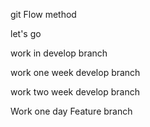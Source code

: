 git Flow method

let's go 

work in develop branch

work one week develop branch


work two week develop branch

Work one day Feature branch


